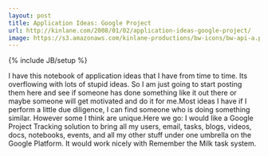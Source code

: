 ```yaml
---
layout: post
title: Application Ideas: Google Project
url: http://kinlane.com/2008/01/02/application-ideas-google-project/
image: https://s3.amazonaws.com/kinlane-productions/bw-icons/bw-api-a.png
---
```

{% include JB/setup %}
I have this notebook of application ideas that I have from time to time.  Its overflowing with lots of stupid ideas. So I am just going to start posting them here and see if someone has done something like it out there or maybe someone will get motivated and do it for me.Most ideas I have if I perform a little due diligence, I can find someone who is doing something similar.  However some I think are unique.Here we go:  I would like a Google Project Tracking solution to bring all my users, email, tasks, blogs, videos, docs, notebooks, events, and all my other stuff under one umbrella on the Google Platform.  It would work nicely with Remember the Milk task system.